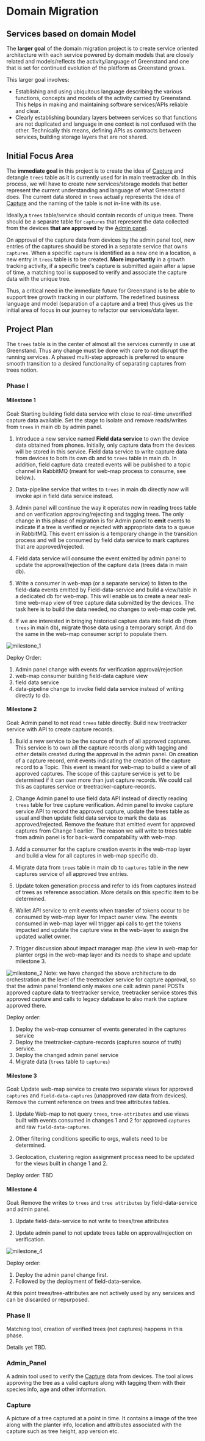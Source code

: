 # Domain Migration 

## Services based on domain Model 

The **larger goal** of the domain migration project is to create service oriented architecture with each service powered by domain models that are closely related and models/reflects the activity/language of Greenstand and one that is set for continued evolution of the platform as Greenstand grows. 

This larger goal involves:

- Establishing and using ubiquitous language describing the various functions, concepts and models of the activity carried by Greenstand. This helps in making and maintaining software services/APIs reliable and clear.
- Clearly establishing boundary layers between services so that functions are not duplicated and language in one context is not confused with the other.
Technically this means, defining APIs as contracts between services,  building storage layers that are not shared.

## Initial Focus Area

The **immediate goal** in this project is to create the idea of [Capture](#Capture) and detangle `trees` table as it is currently used for in main treetracker db. In this process, we will have to create new services/storage models that better represent the current understanding and language of what Greenstand does. The current data stored in `trees` actually represents the idea of [Capture](#Capture) and the naming of the table is not in-line with its use.

Ideally,a `trees` table/service should contain records of unique trees. There should be a separate table for `captures` that represent the data collected from the devices **that are approved** by the [Admin panel](###Admin_Panel).

On approval of the capture data from devices by the admin panel tool, new entries of the captures should be stored in a separate service that owns `captures`.  When a specific `capture` is identified as a new one in a location, a new entry in `trees` table is to be created. **More importantly** in a growth tracking activity, if a specific tree's capture is submitted again after a lapse of time, a matching tool is supposed to verify and associate the capture data with the unique tree.

Thus, a critical need in the immediate future for Greenstand is to be able to support tree growth tracking in our platform. The redefined business language and model (separation of a capture and a tree) thus gives us the initial area of focus in our journey to refactor our services/data layer.

## Project Plan

The `trees` table is in the center of almost all the services currently in use at Greenstand. Thus any change must be done with care to not disrupt the running services. A phased multi-step approach is preferred to ensure smooth transition to a desired functionality of separating captures from trees notion.

### Phase I

#### Milestone 1

Goal: Starting building field data service with close to real-time unverified capture data available. Set the stage to isolate and remove reads/writes from `trees` in main db by admin panel.

1. Introduce a new service named **Field data service** to own the device data obtained from phones. Initially, only capture data from the devices will be stored in this service. Field data service to write capture data from devices to both its own db and to `trees` table in main db.  In addition, field capture data created events will be published to a topic channel in RabbitMQ (meant for web-map process to consume, see below.).

2. Data-pipeline service that writes to `trees` in main db directly now will invoke api in field data service instead.

3. Admin panel will continue the way it operates now in reading trees table and on verification approving/rejecting and tagging trees.  The only change in this phase of migration is for Admin panel to **emit** events to indicate if a tree is verified or rejected with appropriate data to a queue in RabbitMQ. This event emission is a temporary change in the transition process and will be consumed by field data service to mark captures that are approved/rejected.

4. Field data service will consume the event emitted by admin panel to update the approval/rejection of the capture data (trees data in main db).

5. Write a consumer in web-map (or a separate service) to listen to the field-data events emitted by Field-data-service and build a view/table in a dedicated db for web-map. This will enable us to create a near real-time web-map view of tree capture data submitted by the devices. The task here is to build the data needed, no changes to web-map code yet.

6. If we are interested in bringing historical capture data into field db (from `trees` in main db), migrate those data using a temporary script. And do the same in the web-map consumer script to populate them.

![milestone_1](./milestone_1.JPG)

Deploy Order:
1. Admin panel change with events for verification approval/rejection
2. web-map consumer building field-data capture view
3. field data service 
4. data-pipeline change to invoke field data service instead of writing directly to db.

#### Milestone 2

Goal: Admin panel to not read `trees` table directly. Build new treetracker service with API to create capture records.

1. Build a new service to be the source of truth of all approved captures. This service is to own all the capture records along with tagging and other details created during the approval in the admin panel. On creation of a capture record, emit events indicating the creation of the capture record to a Topic. This event is meant for web-map to build a view of all approved captures. The scope of this capture service is yet to be determined if it can own more than just capture records. We could call this as captures service or treetracker-capture-records.

2. Change Admin panel to use field data API instead of directly reading `trees` table for tree capture verification. Admin panel to invoke capture service API to record the approved capture,
update the trees table as usual and then update field data service to mark the data as approved/rejected. Remove the feature that emitted event for approved captures from Change 1 earlier. The reason we will write to trees table from admin panel is for back-ward compatability with web-map.

3. Add a consumer for the capture creation events in the web-map layer and build a view for all captures in web-map specific db. 

4. Migrate data from `trees` table in main db to `captures` table in the new captures service of all approved tree entries.

5. Update token generation process and refer to ids from captures instead of trees as reference association. More details on this specific item to be determined.

6. Wallet API service to emit events when transfer of tokens occur to be consumed by web-map layer for Impact owner view. The events consumed in web-map layer will trigger api calls to get the tokens impacted and update the capture view in the web-layer to assign the updated wallet owner.

7. Trigger discussion about impact manager map (the view in web-map for planter orgs) in the web-map layer and its needs to shape and update milestone 3.

![milestone_2](milestone_2.jpg)
Note: we have changed the above architecture to do orchestration at the level of the treetracker service for capture approval, so that the admin panel frontend only makes one call: admin panel POSTs approved capture data to treetracker service, treetracker service stores this approved capture and calls to legacy database to also mark the capture approved there.

Deploy order:
1. Deploy the web-map consumer of events generated in the captures service
2. Deploy the treetracker-capture-records (captures source of truth) service.
3. Deploy the changed admin panel service
4. Migrate data (`trees` table to `captures`)

#### Milestone 3

 Goal: Update web-map service to create two separate views for approved `captures` and `field-data-captures` (unapproved raw data from devices). Remove the current reference on trees and tree attributes tables.

1. Update Web-map to not query `trees`, `tree-attributes` and use views built with events consumed in changes 1 and 2 for approved `captures` and raw `field-data-captures`.

2. Other filtering conditions specific to orgs, wallets need to be determined.

3. Geolocation, clustering region assignment process need to be updated for the views built in change 1 and 2.

Deploy order:
TBD

#### Milestone 4

Goal: Remove the writes to `trees` and `tree attributes` by field-data-service and admin panel.

1. Update field-data-service to not write to trees/tree attributes

2. Update admin panel to not update trees table on approval/rejection on verification.

![milestone_4](./milestone_4.JPG)

Deploy order:
1. Deploy the admin panel change first.
2. Followed by the deployment of field-data-service.

At this point trees/tree-attributes are not actively used by any services and can be discarded or repurposed.


### Phase II

Matching tool, creation of verified trees (not captures) happens in this phase. 

Details yet TBD.




### Admin_Panel
A admin tool used to verify the [Capture](#Capture) data from devices. The tool allows approving the tree as a valid capture along with tagging them with their species info, age and other information.

### Capture 
A picture of a tree captured at a point in time. It contains a image of the tree along with the planter info, location and attributes associated with the capture such as tree height, app version etc.
